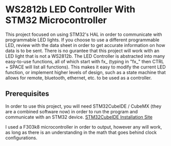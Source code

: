 # WS2812b LED Controller With STM32 Microcontroller

This project focused on using STM32's HAL in order to communicate with programmable LED lights. If you choose to use a different programmable LED, review with the data sheet in order to get accurate information on how data is to be sent. There is no gurantee that this project will work with an LED light that is not a WS2812b. The LED Controller is abstracted into many easy-to-use functions, all of which start with fx_ (typing in "fx_" then CTRL + SPACE will list all functions). This makes it easy to modify the current LED function, or implement higher levels of design, such as a state machine that allows for remote, bluetooth, ethernet, etc. to be used as a controller. 

## Prerequisites

In order to use this project, you will need STM32CubeIDE / CubeMX (they are a combined software now) in order to run the program and communicate with an STM32 device.
[STM32CubeIDE Installation Site](https://www.st.com/en/development-tools/stm32cubeide.html)


I used a F303k8 microcontroller in order to output, however any will work, as long as there is an understanding in the math that goes behind clock configurations.
